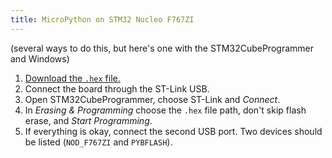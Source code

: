 ```yaml
---
title: MicroPython on STM32 Nucleo F767ZI
---
```

<!--[[Electronics]]--->
<!--[[STM32 F767ZI Pinout]]--->

(several ways to do this, but here's one with the STM32CubeProgrammer and Windows)

1. [Download the `.hex` file.](https://micropython.org/download/NUCLEO_F767ZI/)
2. Connect the board through the ST-Link USB.
3. Open STM32CubeProgrammer, choose ST-Link and *Connect*.
4. In *Erasing & Programming* choose the `.hex` file path, don't skip flash erase, and *Start Programming*.
5. If everything is okay, connect the second USB port. Two devices should be listed (`NOD_F767ZI` and `PYBFLASH`).
